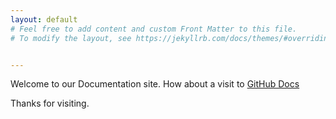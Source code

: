 ```yaml
---
layout: default
# Feel free to add content and custom Front Matter to this file.
# To modify the layout, see https://jekyllrb.com/docs/themes/#overriding-theme-defaults


---
```

Welcome to our Documentation site. How about a visit to [GitHub Docs](https://help.github.com/setupgit)

Thanks for visiting.
